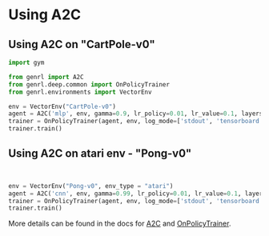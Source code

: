 # Using A2C

## Using A2C on "CartPole-v0"

```python
import gym

from genrl import A2C
from genrl.deep.common import OnPolicyTrainer
from genrl.environments import VectorEnv

env = VectorEnv("CartPole-v0")
agent = A2C('mlp', env, gamma=0.9, lr_policy=0.01, lr_value=0.1, layers=(32,32), rollout_size=2048)
trainer = OnPolicyTrainer(agent, env, log_mode=['stdout', 'tensorboard'], log_key="Episode")
trainer.train()
```

## Using A2C on atari env - "Pong-v0"

```python


env = VectorEnv("Pong-v0", env_type = "atari")
agent = A2C('cnn', env, gamma=0.99, lr_policy=0.01, lr_value=0.1, layers=(32,32), rollout_size=2048)
trainer = OnPolicyTrainer(agent, env, log_mode=['stdout', 'tensorboard'], log_key="timestep")
trainer.train()
```

More details can be found in the docs for [A2C](../../api/algorithms/genrl.deep.agents.a2c.html) and [OnPolicyTrainer](../../api/common/deep.html#genrl.deep.common.trainer.OnPolicyTrainer).
